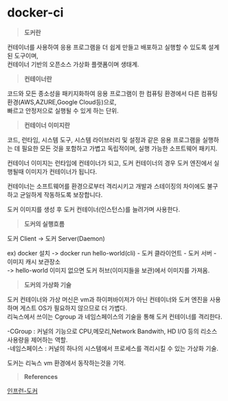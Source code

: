 # docker-ci

>**도커란**  

컨테이너를 사용하여 응용 프로그램을 더 쉽게 만들고 배포하고 실행할 수 있도록 설계된 도구이며,  
컨테이너 기반의 오픈소스 가상화 플랫폼이며 생태계.    


>**컨테이너란**  

코드와 모든 종소성을 패키지화하여 응용 프로그램이 한 컴퓨팅 환경에서 다른 컴퓨팅 환경(AWS,AZURE,Google Cloud등)으로,  
빠르고 안정저으로 실행될 수 있게 하는 단위.  


>**컨테이너 이미지란**  

코드, 런타임, 시스템 도구, 시스템 라이브러리 및 설정과 같은 응용 프로그램을 실행하는 데 필요한 모든 것을 포함하고 가볍고 독립적이며,
실행 가능한 소프트웨어 패키지.  

컨테이너 이미지는 런타임에 컨테이너가 되고, 도커 컨테이너의 경우 도커 엔진에서 실행될때 이미지가 컨테이너가 됩니다.  

컨테이너는 소프트웨어를 환경으로부터 격리시키고 개발과 스테이징의 차이에도 불구하고 균일하게 작동하도록 보장합니다.  

도커 이미지를 생성 후 도커 컨테이너(인스턴스)를 늘려가며 사용한다.   

>**도커의 실행흐름**  

도커 Client -> 도커 Server(Daemon)  

ex) docker 설치 -> docker run hello-world(cli) - 도커 클라이언트 - 도커 서버 - 이미지 캐시 보관장소  
-> hello-world 이미지 없으면 도커 허브(이미지들을 보관)에서 이미지를 가져옴.  

>**도커의 가상화 기술**  

도커 컨테이너와 가상 머신은 vm과 하이퍼바이저가 아닌 컨테이너와 도커 엔진을 사용하며 게스트 OS가 필요하지 않으므로 더 가볍다.    
리눅스에서 쓰이는 Cgroup 과 네임스페이스의 기술을 통해 도커 컨테이너를 격리한다.  

-CGroup : 커널의 기능으로 CPU,메모리,Network Bandwith, HD I/O 등의 리소스 사용량을 제어하는 역할.    
-네임스페이스 : 커널의 하나의 시스템에서 프로세스를 격리시킬 수 있는 가상화 기술.   

도커는 리눅스 vm 환경에서 동작하는것을 기억.  


>**References**  

[인프런-도커](https://www.inflearn.com/course/%EB%94%B0%EB%9D%BC%ED%95%98%EB%A9%B0-%EB%B0%B0%EC%9A%B0%EB%8A%94-%EB%8F%84%EC%BB%A4-ci/lecture/52083?tab=curriculum&volume=0.63&quality=auto)  
